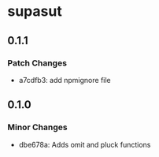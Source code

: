 # supasut

## 0.1.1

### Patch Changes

- a7cdfb3: add npmignore file

## 0.1.0

### Minor Changes

- dbe678a: Adds omit and pluck functions
